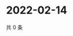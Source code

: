 # 2022-02-14

共 0 条

<!-- BEGIN WEIBO -->
<!-- 最后更新时间 Mon Feb 14 2022 20:18:24 GMT+0800 (China Standard Time) -->

<!-- END WEIBO -->
